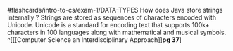 #flashcards/intro-to-cs/exam-1/DATA-TYPES 
How does Java store strings internally
?
Strings are stored as sequences of characters encoded with Unicode. 
Unicode is a standard for encoding text that supports 100k+ characters in 100 languages along with mathematical and musical symbols. ^[[[Computer Science an Interdisciplinary Approach]]**pg 37**]
<!--SR:!2022-09-13,1,230-->
